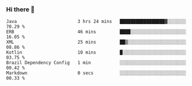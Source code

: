 ### Hi there 👋

<!--START_SECTION:waka-->

```text
Java                       3 hrs 24 mins   █████████████████▓░░░░░░░   70.29 %
ERB                        46 mins         ████░░░░░░░░░░░░░░░░░░░░░   16.05 %
XML                        25 mins         ██▒░░░░░░░░░░░░░░░░░░░░░░   08.86 %
Kotlin                     10 mins         █░░░░░░░░░░░░░░░░░░░░░░░░   03.75 %
Brazil Dependency Config   1 min           ░░░░░░░░░░░░░░░░░░░░░░░░░   00.42 %
Markdown                   0 secs          ░░░░░░░░░░░░░░░░░░░░░░░░░   00.33 %
```

<!--END_SECTION:waka-->

<!--
**jerry-shao/jerry-shao** is a ✨ _special_ ✨ repository because its `README.md` (this file) appears on your GitHub profile.

Here are some ideas to get you started:

- 🔭 I’m currently working on ...
- 🌱 I’m currently learning ...
- 👯 I’m looking to collaborate on ...
- 🤔 I’m looking for help with ...
- 💬 Ask me about ...
- 📫 How to reach me: ...
- 😄 Pronouns: ...
- ⚡ Fun fact: ...
-->
